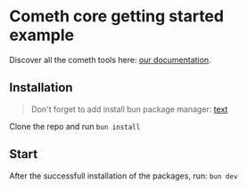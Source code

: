 # Cometh core getting started example

Discover all the cometh tools here: [our documentation](https://docs.cometh.io/connect-4337/).

## Installation

> Don't forget to add install bun package manager: [text](https://bun.sh/docs/installation)

Clone the repo and run `bun install`

## Start

After the successfull installation of the packages, run: `bun dev`
